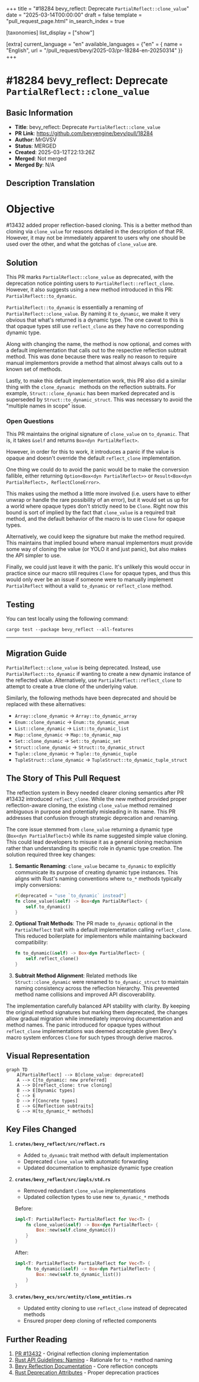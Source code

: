+++
title = "#18284 bevy_reflect: Deprecate `PartialReflect::clone_value`"
date = "2025-03-14T00:00:00"
draft = false
template = "pull_request_page.html"
in_search_index = true

[taxonomies]
list_display = ["show"]

[extra]
current_language = "en"
available_languages = {"en" = { name = "English", url = "/pull_request/bevy/2025-03/pr-18284-en-20250314" }}
+++

# #18284 bevy_reflect: Deprecate `PartialReflect::clone_value`

## Basic Information
- **Title**: bevy_reflect: Deprecate `PartialReflect::clone_value`
- **PR Link**: https://github.com/bevyengine/bevy/pull/18284
- **Author**: MrGVSV
- **Status**: MERGED
- **Created**: 2025-03-12T22:13:26Z
- **Merged**: Not merged
- **Merged By**: N/A

## Description Translation
# Objective

#13432 added proper reflection-based cloning. This is a better method than cloning via `clone_value` for reasons detailed in the description of that PR. However, it may not be immediately apparent to users why one should be used over the other, and what the gotchas of `clone_value` are.

## Solution

This PR marks `PartialReflect::clone_value` as deprecated, with the deprecation notice pointing users to `PartialReflect::reflect_clone`. However, it also suggests using a new method introduced in this PR: `PartialReflect::to_dynamic`.

`PartialReflect::to_dynamic` is essentially a renaming of `PartialReflect::clone_value`. By naming it `to_dynamic`, we make it very obvious that what's returned is a dynamic type. The one caveat to this is that opaque types still use `reflect_clone` as they have no corresponding dynamic type.

Along with changing the name, the method is now optional, and comes with a default implementation that calls out to the respective reflection subtrait method. This was done because there was really no reason to require manual implementors provide a method that almost always calls out to a known set of methods.

Lastly, to make this default implementation work, this PR also did a similar thing with the `clone_dynamic ` methods on the reflection subtraits. For example, `Struct::clone_dynamic` has been marked deprecated and is superseded by `Struct::to_dynamic_struct`. This was necessary to avoid the "multiple names in scope" issue.

### Open Questions

This PR maintains the original signature of `clone_value` on `to_dynamic`. That is, it takes `&self` and returns `Box<dyn PartialReflect>`.

However, in order for this to work, it introduces a panic if the value is opaque and doesn't override the default `reflect_clone` implementation.

One thing we could do to avoid the panic would be to make the conversion fallible, either returning `Option<Box<dyn PartialReflect>>` or `Result<Box<dyn PartialReflect>, ReflectCloneError>`.

This makes using the method a little more involved (i.e. users have to either unwrap or handle the rare possibility of an error), but it would set us up for a world where opaque types don't strictly need to be `Clone`. Right now this bound is sort of implied by the fact that `clone_value` is a required trait method, and the default behavior of the macro is to use `Clone` for opaque types.

Alternatively, we could keep the signature but make the method required. This maintains that implied bound where manual implementors must provide some way of cloning the value (or YOLO it and just panic), but also makes the API simpler to use.

Finally, we could just leave it with the panic. It's unlikely this would occur in practice since our macro still requires `Clone` for opaque types, and thus this would only ever be an issue if someone were to manually implement `PartialReflect` without a valid `to_dynamic` or `reflect_clone` method.

## Testing

You can test locally using the following command:

```
cargo test --package bevy_reflect --all-features
```

---

## Migration Guide

`PartialReflect::clone_value` is being deprecated. Instead, use `PartialReflect::to_dynamic` if wanting to create a new dynamic instance of the reflected value. Alternatively, use `PartialReflect::reflect_clone` to attempt to create a true clone of the underlying value.

Similarly, the following methods have been deprecated and should be replaced with these alternatives:
- `Array::clone_dynamic` → `Array::to_dynamic_array`
- `Enum::clone_dynamic` → `Enum::to_dynamic_enum`
- `List::clone_dynamic` → `List::to_dynamic_list`
- `Map::clone_dynamic` → `Map::to_dynamic_map`
- `Set::clone_dynamic` → `Set::to_dynamic_set`
- `Struct::clone_dynamic` → `Struct::to_dynamic_struct`
- `Tuple::clone_dynamic` → `Tuple::to_dynamic_tuple`
- `TupleStruct::clone_dynamic` → `TupleStruct::to_dynamic_tuple_struct`

## The Story of This Pull Request

The reflection system in Bevy needed clearer cloning semantics after PR #13432 introduced `reflect_clone`. While the new method provided proper reflection-aware cloning, the existing `clone_value` method remained ambiguous in purpose and potentially misleading in its name. This PR addresses that confusion through strategic deprecation and renaming.

The core issue stemmed from `clone_value` returning a dynamic type (`Box<dyn PartialReflect>`) while its name suggested simple value cloning. This could lead developers to misuse it as a general cloning mechanism rather than understanding its specific role in dynamic type creation. The solution required three key changes:

1. **Semantic Renaming**: `clone_value` became `to_dynamic` to explicitly communicate its purpose of creating dynamic type instances. This aligns with Rust's naming conventions where `to_*` methods typically imply conversions:
   
   ```rust
   #[deprecated = "use `to_dynamic` instead"]
   fn clone_value(&self) -> Box<dyn PartialReflect> {
       self.to_dynamic()
   }
   ```

2. **Optional Trait Methods**: The PR made `to_dynamic` optional in the `PartialReflect` trait with a default implementation calling `reflect_clone`. This reduced boilerplate for implementors while maintaining backward compatibility:
   
   ```rust
   fn to_dynamic(&self) -> Box<dyn PartialReflect> {
       self.reflect_clone()
   }
   ```

3. **Subtrait Method Alignment**: Related methods like `Struct::clone_dynamic` were renamed to `to_dynamic_struct` to maintain naming consistency across the reflection hierarchy. This prevented method name collisions and improved API discoverability.

The implementation carefully balanced API stability with clarity. By keeping the original method signatures but marking them deprecated, the changes allow gradual migration while immediately improving documentation and method names. The panic introduced for opaque types without `reflect_clone` implementations was deemed acceptable given Bevy's macro system enforces `Clone` for such types through derive macros.

## Visual Representation

```mermaid
graph TD
    A[PartialReflect] --> B[clone_value: deprecated]
    A --> C[to_dynamic: new preferred]
    A --> D[reflect_clone: true cloning]
    B --> E[Dynamic types]
    C --> E
    D --> F[Concrete types]
    E --> G[Reflection subtraits]
    G --> H[to_dynamic_* methods]
```

## Key Files Changed

1. **`crates/bevy_reflect/src/reflect.rs`**
   - Added `to_dynamic` trait method with default implementation
   - Deprecated `clone_value` with automatic forwarding
   - Updated documentation to emphasize dynamic type creation

2. **`crates/bevy_reflect/src/impls/std.rs`**
   - Removed redundant `clone_value` implementations
   - Updated collection types to use new `to_dynamic_*` methods
   
   Before:
   ```rust
   impl<T: PartialReflect> PartialReflect for Vec<T> {
       fn clone_value(&self) -> Box<dyn PartialReflect> {
           Box::new(self.clone_dynamic())
       }
   }
   ```
   
   After:
   ```rust
   impl<T: PartialReflect> PartialReflect for Vec<T> {
       fn to_dynamic(&self) -> Box<dyn PartialReflect> {
           Box::new(self.to_dynamic_list())
       }
   }
   ```

3. **`crates/bevy_ecs/src/entity/clone_entities.rs`**
   - Updated entity cloning to use `reflect_clone` instead of deprecated methods
   - Ensured proper deep cloning of reflected components

## Further Reading

1. [PR #13432](https://github.com/bevyengine/bevy/pull/13432) - Original reflection cloning implementation
2. [Rust API Guidelines: Naming](https://rust-lang.github.io/api-guidelines/naming.html) - Rationale for `to_*` method naming
3. [Bevy Reflection Documentation](https://docs.rs/bevy_reflect/latest/bevy_reflect/) - Core reflection concepts
4. [Rust Deprecation Attributes](https://doc.rust-lang.org/reference/attributes/diagnostics.html#the-deprecated-attribute) - Proper deprecation practices